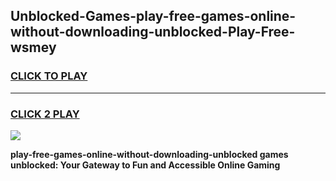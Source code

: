 
## Unblocked-Games-play-free-games-online-without-downloading-unblocked-Play-Free-wsmey
<h3>
<a href="https://premium76.site?title=play-free-games-online-without-downloading-unblocked&ref=21A">CLICK TO PLAY</a></h3>
<hr>

<h3>
<a href="https://premium76.site?title=play-free-games-online-without-downloading-unblocked&ref=21A">CLICK 2 PLAY</a>
  
</h3>

<a href="https://premium76.site?title=play-free-games-online-without-downloading-unblocked&ref=21A"><img src="https://clearcache.store/games.png"></a>


**play-free-games-online-without-downloading-unblocked games unblocked: Your Gateway to Fun and Accessible Online Gaming**
